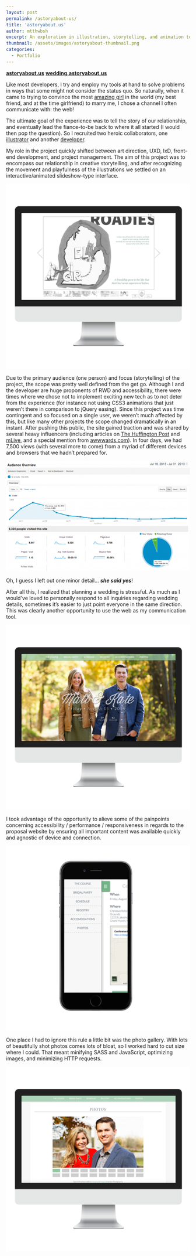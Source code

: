 ```yaml
---
layout: post
permalink: /astoryabout-us/
title: 'astoryabout.us'
author: mtthwbsh
excerpt: An exploration in illustration, storytelling, and animation to convince my girlfriend (now wife) to marry me; as well as a one stop shop containing all the information our wedding guests needed
thumbnail: /assets/images/astoryabout-thumbnail.png
categories:
  - Portfolio
---
```

[**astoryabout.us**][link1]
[**wedding.astoryabout.us**][link2]

Like most developers, I try and employ my tools at hand to solve problems in ways that some might not consider the status quo. So naturally, when it came to trying to convince the most [amazing girl][kateTwitter] in the world (my best friend, and at the time girlfriend) to marry me, I chose a channel I often communicate with: the web!

The ultimate goal of the experience was to tell the story of our relationship, and eventually lead the fiance-to-be back to where it all started (I would then pop the question). So I recruited two heroic collaborators, one [illustrator][gabeTwitter] and another [developer][joshTwitter].

My role in the project quickly shifted between art direction, UXD, IxD, front-end development, and project management. The aim of this project was to encompass our relationship in creative storytelling, and after recognizing the movement and playfulness of the illustrations we settled on an interactive/animated slideshow-type interface.

![Website screenshot][image1]

Due to the primary audience (one person) and focus (storytelling) of the project, the scope was pretty well defined from the get go. Although I and the developer are huge proponents of RWD and accessibility, there were times where we chose not to implement exciting new tech as to not deter from the experience (for instance not using CSS3 animations that just weren&#8217;t there in comparison to jQuery easing). Since this project was time contingent and so focused on a single user, we weren&#8217;t much affected by this, but like many other projects the scope changed dramatically in an instant. After pushing this public, the site gained traction and was shared by several heavy influencers (including articles on [The Huffington Post][huffPo] and [mLive][mLive], and a special mention from [awwwards.com][awwwards]). In four days, we had 7,500 views (with several more to come) from a myriad of different devices and browsers that we hadn&#8217;t prepared for.

![Website analytics][image2]

Oh, I guess I left out one minor detail&#8230; **_she said yes_**!

After all this, I realized that planning a wedding is stressful. As much as I would've loved to personally respond to all inquiries regarding wedding details, sometimes it&#8217;s easier to just point everyone in the same direction. This was clearly another opportunity to use the web as my communication tool.

![Website screenshot][image3]

I took advantage of the opportunity to alieve some of the painpoints concerning accessibility / performance / responsiveness in regards to the proposal website by ensuring all important content was available quickly and agnostic of device and connection.

![Website menu screenshot][image4]

One place I had to ignore this rule a little bit was the photo gallery. With lots of beautifully shot photos comes lots of bloat, so I worked hard to cut size where I could. That meant minifying SASS and JavaScript, optimizing images, and minimizing HTTP requests.
  
![Website photo gallery screenshot][image5]

<!-- Links -->
[link1]:			http://astoryabout.us
[link2]:			http://wedding.astoryabout.us
[kateTwitter]:      https://twitter.com/KateEBush
[gabeTwitter]:		https://twitter.com/GabeCooper
[joshTwitter]:		https://twitter.com/JoshDComp
[huffPo]:			http://www.huffingtonpost.com/2013/07/18/online-marriage-proposal_n_3619405.html
[mLive]:			http://www.mlive.com/entertainment/grand-rapids/index.ssf/2013/07/geeky_marriage_proposal_websit.html
[awwwards]:			http://awwwards.com
[github]:			https://github.com/MTTHWBSH/a_story_about_us

<!-- Images -->
[image1]: 			/assets/images/screenshot.png
[image2]: 			/assets/images/analytics.png
[image3]: 			/assets/images/hub-home.png
[image4]: 			/assets/images/hub-menu.png
[image5]: 			/assets/images/hub-photos.png
